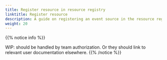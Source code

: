 ```yaml
---
title: Register resource in resource registry
linktitle: Register resource
description: A guide on registering an event source in the resource registry for authorization
weight: 20
---
```



{{% notice info  %}}

WIP: should be handled by team authorization. 
Or they should link to relevant user documentation elsewhere.
{{% /notice %}}
